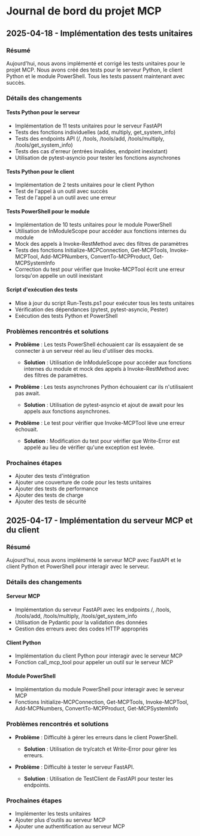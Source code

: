 # Journal de bord du projet MCP

## 2025-04-18 - Implémentation des tests unitaires

### Résumé

Aujourd'hui, nous avons implémenté et corrigé les tests unitaires pour le projet MCP. Nous avons créé des tests pour le serveur Python, le client Python et le module PowerShell. Tous les tests passent maintenant avec succès.

### Détails des changements

#### Tests Python pour le serveur

- Implémentation de 11 tests unitaires pour le serveur FastAPI
- Tests des fonctions individuelles (add, multiply, get_system_info)
- Tests des endpoints API (/, /tools, /tools/add, /tools/multiply, /tools/get_system_info)
- Tests des cas d'erreur (entrées invalides, endpoint inexistant)
- Utilisation de pytest-asyncio pour tester les fonctions asynchrones

#### Tests Python pour le client

- Implémentation de 2 tests unitaires pour le client Python
- Test de l'appel à un outil avec succès
- Test de l'appel à un outil avec une erreur

#### Tests PowerShell pour le module

- Implémentation de 10 tests unitaires pour le module PowerShell
- Utilisation de InModuleScope pour accéder aux fonctions internes du module
- Mock des appels à Invoke-RestMethod avec des filtres de paramètres
- Tests des fonctions Initialize-MCPConnection, Get-MCPTools, Invoke-MCPTool, Add-MCPNumbers, ConvertTo-MCPProduct, Get-MCPSystemInfo
- Correction du test pour vérifier que Invoke-MCPTool écrit une erreur lorsqu'on appelle un outil inexistant

#### Script d'exécution des tests

- Mise à jour du script Run-Tests.ps1 pour exécuter tous les tests unitaires
- Vérification des dépendances (pytest, pytest-asyncio, Pester)
- Exécution des tests Python et PowerShell

### Problèmes rencontrés et solutions

- **Problème** : Les tests PowerShell échouaient car ils essayaient de se connecter à un serveur réel au lieu d'utiliser des mocks.
  - **Solution** : Utilisation de InModuleScope pour accéder aux fonctions internes du module et mock des appels à Invoke-RestMethod avec des filtres de paramètres.

- **Problème** : Les tests asynchrones Python échouaient car ils n'utilisaient pas await.
  - **Solution** : Utilisation de pytest-asyncio et ajout de await pour les appels aux fonctions asynchrones.

- **Problème** : Le test pour vérifier que Invoke-MCPTool lève une erreur échouait.
  - **Solution** : Modification du test pour vérifier que Write-Error est appelé au lieu de vérifier qu'une exception est levée.

### Prochaines étapes

- Ajouter des tests d'intégration
- Ajouter une couverture de code pour les tests unitaires
- Ajouter des tests de performance
- Ajouter des tests de charge
- Ajouter des tests de sécurité

## 2025-04-17 - Implémentation du serveur MCP et du client

### Résumé

Aujourd'hui, nous avons implémenté le serveur MCP avec FastAPI et le client Python et PowerShell pour interagir avec le serveur.

### Détails des changements

#### Serveur MCP

- Implémentation du serveur FastAPI avec les endpoints /, /tools, /tools/add, /tools/multiply, /tools/get_system_info
- Utilisation de Pydantic pour la validation des données
- Gestion des erreurs avec des codes HTTP appropriés

#### Client Python

- Implémentation du client Python pour interagir avec le serveur MCP
- Fonction call_mcp_tool pour appeler un outil sur le serveur MCP

#### Module PowerShell

- Implémentation du module PowerShell pour interagir avec le serveur MCP
- Fonctions Initialize-MCPConnection, Get-MCPTools, Invoke-MCPTool, Add-MCPNumbers, ConvertTo-MCPProduct, Get-MCPSystemInfo

### Problèmes rencontrés et solutions

- **Problème** : Difficulté à gérer les erreurs dans le client PowerShell.
  - **Solution** : Utilisation de try/catch et Write-Error pour gérer les erreurs.

- **Problème** : Difficulté à tester le serveur FastAPI.
  - **Solution** : Utilisation de TestClient de FastAPI pour tester les endpoints.

### Prochaines étapes

- Implémenter les tests unitaires
- Ajouter plus d'outils au serveur MCP
- Ajouter une authentification au serveur MCP
